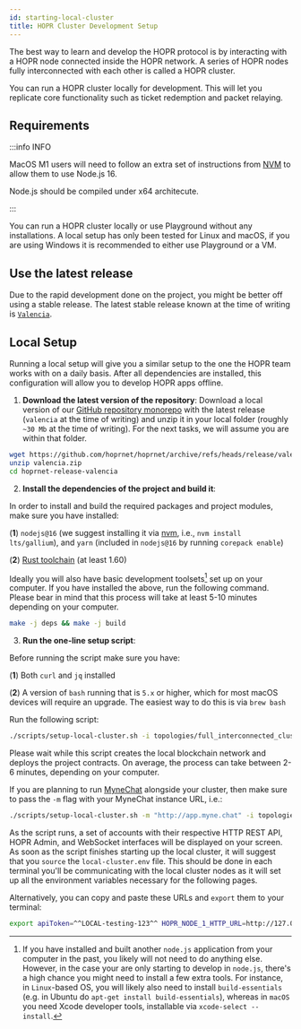 ```yaml
---
id: starting-local-cluster
title: HOPR Cluster Development Setup
---
```


The best way to learn and develop the HOPR protocol is by interacting with a HOPR node connected inside the HOPR network.
A series of HOPR nodes fully interconnected with each other is called a HOPR cluster.

You can run a HOPR cluster locally for development. This will let you replicate core functionality such as ticket redemption and packet relaying.

## Requirements

:::info INFO

MacOS M1 users will need to follow an extra set of instructions from [NVM](https://github.com/nvm-sh/nvm#macos-troubleshooting) to allow them to use Node.js 16.

Node.js should be compiled under x64 architecute.

:::

You can run a HOPR cluster locally or use Playground without any installations. A local setup has only been tested for Linux and macOS, if you are using Windows it is recommended to either use Playground or a VM.

## Use the latest release

Due to the rapid development done on the project, you might be better off using a stable
release. The latest stable release known at the time of writing is [`Valencia`](https://github.com/hoprnet/hoprnet/archive/refs/heads/release/valencia.zip).

## Local Setup

Running a local setup will give you a similar setup to the one the HOPR team works with on a daily basis. After all dependencies are installed,
this configuration will allow you to develop HOPR apps offline.

1. **Download the latest version of the repository**: Download a local version of our [GitHub repository monorepo](https://github.com/hoprnet/hoprnet/tree/release/valencia)
   with the latest release (`valencia` at the time of writing) and unzip it in your local folder (roughly `~30 Mb` at the time of writing). For the next tasks, we will assume you are within that folder.

```bash
wget https://github.com/hoprnet/hoprnet/archive/refs/heads/release/valencia.zip
unzip valencia.zip
cd hoprnet-release-valencia
```

2. **Install the dependencies of the project and build it**: 

In order to install and build the required packages and project modules, make sure you have installed:

(**1**) `nodejs@16` (we suggest installing it via [nvm](https://github.com/nvm-sh/nvm), i.e., `nvm install lts/gallium`), and `yarn` (included in `nodejs@16` by running `corepack enable`)

(**2**) [Rust toolchain](https://www.rust-lang.org/tools/install) (at least 1.60)

Ideally you will also have basic development toolsets[^2] set up on your computer. If you have installed the above, run the following command. Please bear in mind that this process will take at least 5-10 minutes depending on your computer.

```bash
make -j deps && make -j build
```

3. **Run the one-line setup script**: 

Before running the script make sure you have:

(**1**) Both `curl` and `jq` installed

(**2**) A version of `bash` running that is `5.x` or higher, which for most macOS devices will require an upgrade. The easiest way to do this is via `brew bash`

Run the following script:

```bash
./scripts/setup-local-cluster.sh -i topologies/full_interconnected_cluster.sh
```

Please wait while this script creates
the local blockchain network and deploys the project contracts. On average, the process can take between 2-6 minutes, depending on your computer. 

If you are planning to run [MyneChat](http://app.myne.chat/)
alongside your cluster, then make sure to pass the `-m` flag with your MyneChat instance URL, i.e.:

```bash
./scripts/setup-local-cluster.sh -m "http://app.myne.chat" -i topologies/full_interconnected_cluster.sh
```

As the script runs, a set of accounts with their respective HTTP REST API, HOPR Admin, and WebSocket interfaces will be displayed
on your screen. As soon as the script finishes starting up the local cluster, it will suggest that you `source` the `local-cluster.env` file.
This should be done in each terminal you'll be communicating with the local cluster nodes as it will set up all the environment variables
necessary for the following pages.

Alternatively, you can copy and paste these URLs and `export` them to your terminal:

```bash
export apiToken=^^LOCAL-testing-123^^ HOPR_NODE_1_HTTP_URL=http://127.0.0.1:13301 HOPR_NODE_1_WS_URL=ws://127.0.0.1:19501 HOPR_NODE_2_HTTP_URL=http://127.0.0.1:13302 HOPR_NODE_2_WS_URL=ws://127.0.0.1:19502 HOPR_NODE_3_HTTP_URL=http://127.0.0.1:13303 HOPR_NODE_3_WS_URL=ws://127.0.0.1:19503 HOPR_NODE_4_HTTP_URL=http://127.0.0.1:13304 HOPR_NODE_4_WS_URL=ws://127.0.0.1:19504 HOPR_NODE_5_HTTP_URL=http://127.0.0.1:13305 HOPR_NODE_5_WS_URL=ws://127.0.0.1:19505
```

[^1]: The demo application [MyneChat](https://github.com/hoprnet/myne-chat) uses a
    [mock server](https://github.com/hoprnet/myne-chat/blob/cf6501b2ffa24502834f567ab575630e302e3d34/mocks/index.js#L47-L79)
    to simplify its development workflow. However, to fully experience the extent of its features, you will need either a local or public HOPR cluster.
    
[^2]: If you have installed and built another `node.js` application from your computer in the past, you likely will not need to do anything else. However, in the case your are only starting to develop in `node.js`, there's a high chance you might need to install a few extra tools. For instance, in `Linux`-based OS, you will likely also need to install `build-essentials` (e.g. in Ubuntu do `apt-get install build-essentials`), whereas in `macOS` you need Xcode developer tools, installable via `xcode-select --install`.
